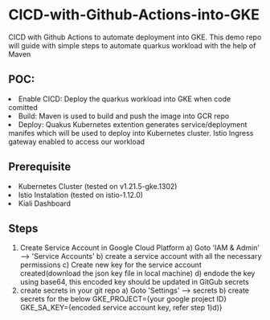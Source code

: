 # CICD-with-Github-Actions-into-GKE
CICD with Github Actions to automate deployment into GKE. This demo repo will guide with simple steps to automate quarkus workload with the help of Maven

## POC:
<li>
  Enable CICD:  Deploy the quarkus workload into GKE when code comitted
 </li>
<li>
  Build:  Maven is used to build and push the image into GCR repo
</li>
<li>
  Deploy:  Quakus Kubernetes extention generates service/deployment manifes which will be used to deploy into Kubernetes cluster. Istio Ingress gateway enabled to access our workload
</li>


## Prerequisite

<li>
Kubernetes Cluster (tested on v1.21.5-gke.1302)
 </li>
 <li>
Istio Instalation (tested on istio-1.12.0)
</li>
<li>
Kiali Dashboard
</li>

## Steps

1) Create Service Account in Google Cloud Platform
    a) Goto 'IAM & Admin' --> 'Service Accounts'
    b) create a service account with all the necessary permissions
    c) Create new key for the service account created(download the json key file in local machine)
    d) endode the key using base64, this encoded key should be updated in GitGub secrets
2) create secrets in your git repo
    a) Goto 'Settings' --> secrets
    b) create secrets for the below
         GKE_PROJECT={your google project ID}
         GKE_SA_KEY={encoded service account key, refer step 1)d)}
